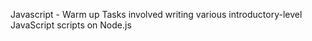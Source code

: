 Javascript - Warm up
Tasks involved writing various introductory-level JavaScript scripts on Node.js
